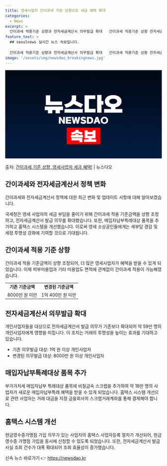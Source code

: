 ```yaml
---
title: 영세사업자 간이과세 기준 상향으로 세금 혜택 확대
categories:
  - News
excerpt: >
  간이과세 적용기준 상향과 전자세금계산서 의무발급 확대   간이과세 적용기준 상향 전자세금계산서 의무발급 확대…
feature_text: >
  ## seoulnews 실시간 뉴스 속보입니다.

  간이과세 적용기준 상향과 전자세금계산서 의무발급 확대   간이과세 적용기준 상향 전자세금계산서 의무발급 확대…
image: '/assets/img/newsdao_breakingnews.jpg'
---
```


![뉴스다오 속보](/assets/img/newsdao_breakingnews.jpg)

<p>출처: <a href="https://newsdao.kr/4303" rel="dofollow">간이과세 기준 상향, 영세사업자 세금 혜택!</a> | 뉴스다오</p>

<h2 data-ke-size="size26">간이과세와 전자세금계산서 정책 변화</h2>
간이과세와 전자세금계산서 정책에 대한 최근 변화 및 업데이트 사항에 대해 알아보겠습니다.

<p data-ke-size="size16">국세청은 영세 사업자의 세금 부담을 줄이기 위해 간이과세 적용 기준금액을 상향 조정하고, 전자세금계산서 발급 의무를 확대했습니다. 또한, 매입자납부특례대상 품목을 추가하고 홈택스 시스템을 개선했습니다. 이로써 영세 소상공인들에게는 세부담 경감 및 세정 투명성 강화에 기여할 것으로 기대됩니다.</p>

<h2 data-ke-size="size24">간이과세 적용 기준 상향</h2>
<p data-ke-size="size16">간이과세 적용 기준금액이 상향 조정되어, 더 많은 영세사업자가 혜택을 받을 수 있게 되었습니다. 이제 피부미용업과 기타 미용업도 면적에 관계없이 간이과세 적용이 가능해졌습니다.</p>
<table>
	<tr>
		<td style="text-align: center; height: 17px;"><b>기존 기준금액</b></td>
		<td style="text-align: center; height: 17px;"><b>변경된 기준금액</b></td>
	</tr>
	<tr>
		<td style="text-align: center; height: 17px;">8000만 원 미만</td>
		<td style="text-align: center; height: 17px;">1억 400만 원 미만</td>
	</tr>
</table>

<h2 data-ke-size="size24">전자세금계산서 의무발급 확대</h2>
<p data-ke-size="size16">개인사업자들을 대상으로 전자세금계산서 발급 의무가 기존보다 확대되어 약 59만 명의 개인사업자에게 영향을 미칩니다. 이 조치는 거래의 투명성을 높이는 효과를 기대하고 있습니다.</p>
<ul>
	<li>기존 의무발급 대상: 1억 원 이상 개인사업자</li>
	<li>변경된 의무발급 대상: 8000만 원 이상 개인사업자</li>
</ul>

<h2 data-ke-size="size24">매입자납부특례대상 품목 추가</h2>
<p data-ke-size="size16">부가가치세 매입자납부 특례대상 품목에 비철금속 스크랩을 추가하여 약 18만 명의 사업자가 새로운 매입자납부특례 혜택을 받을 수 있게 되었습니다. 홈택스 시스템 개선으로 관련 사업자는 거래 대금을 지정 금융회사의 스크랩거래계좌를 통해 결제해야 합니다.</p>

<h2 data-ke-size="size24">홈택스 시스템 개선</h2>
<p data-ke-size="size16">현금영수증가맹점 가입 의무가 있는 사업자의 홈택스 사업자등록 절차가 개선되어, 현금영수증 가맹점 가입을 동시에 신청할 수 있도록 되었습니다. 또한, 전자세금계산서 발급사실 조회 건수가 대폭 확대되어 조회 효율성이 증가했습니다.</p> 

신속 뉴스 바로가기 👉 <a href="https://newsdao.kr" rel="dofollow">https://newsdao.kr</a>


